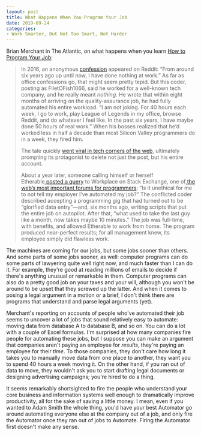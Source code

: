 ```yaml
---
layout: post
title: What Happens When You Program Your Job
date: 2019-09-24
categories: 
- Work Smarter, But Not Too Smart, Not Harder
---
```


Brian Merchant in The Atlantic, on what happens when you learn [How to Program Your Job](https://www.theatlantic.com/technology/archive/2018/10/agents-of-automation/568795/):

> In 2016, an anonymous [confession](https://www.reddit.com/r/cscareerquestions/comments/4km3yc/finally_fired_after_6_years/) appeared on Reddit: “From around six years ago up until now, I have done nothing at work.” As far as office confessions go, that might seem pretty tepid. But this coder, posting as FiletOFish1066, said he worked for a well-known tech company, and he really meant *nothing*. He wrote that within eight months of arriving on the quality-assurance job, he had fully automated his entire workload. “I am not joking. For 40 hours each week, I go to work, play League of Legends in my office, browse Reddit, and do whatever I feel like. In the past six years, I have maybe done 50 hours of real work.” When his bosses realized that he’d worked less in half a decade than most Silicon Valley programmers do in a week, they fired him.
> 
> The tale quickly [went viral in tech corners of the web](https://boingboing.net/2016/06/08/coder-fired-after-6-years-for.html), ultimately prompting its protagonist to delete not just the post, but his entire account.
> 
> About a year later, someone calling himself or herself Etherable[ posted a query](https://workplace.stackexchange.com/questions/93696/is-it-unethical-for-me-to-not-tell-my-employer-i-ve-automated-my-job) to Workplace on Stack Exchange, one of[ the web’s most important forums for programmers](http://nymag.com/selectall/2017/03/the-hidden-power-of-stack-overflow.html): “Is it unethical for me to not tell my employer I’ve automated my job?” The conflicted coder described accepting a programming gig that had turned out to be “glorified data entry”—and, six months ago, writing scripts that put the entire job on autopilot. After that, “what used to take the last guy like a month, now takes maybe 10 minutes.” The job was full-time, with benefits, and allowed Etherable to work from home. The program produced near-perfect results; for all management knew, its employee simply did flawless work.

The machines are coming for our jobs, but some jobs sooner than others. And some parts of some jobs sooner, as well: computer programs can do some parts of lawyering quite well right now, and much faster than I can do it. For example, they're good at reading millions of emails to decide if there's anything unusual or remarkable in them. Computer programs can also do a pretty good job on your taxes and your will, although you won't be around to be upset that they screwed up the latter. And when it comes to posing a legal argument in a motion or a brief, I don't think there are programs that understand and parse legal arguments (yet). 

Merchant's reporting on accounts of people who've automated their job seems to uncover a lot of jobs that sound relatively easy to automate: moving data from database A to database B, and so on. You can do a lot with a couple of Excel formulas. I'm surprised at how many companies fire people for automating these jobs, but I suppose you can make an argument that companies aren't paying an employee for *results*, they're paying an employee for their *time*. To those companies, they don't care how long it takes you to manually move data from one place to another, they want you to spend 40 hours a week moving it. On the other hand, if you ran out of data to move, they wouldn't ask you to start drafting legal documents or designing advertising campaigns; you're hired to do a thing.

It seems remarkably shortsighted to fire the people who understand your core business and information systems well enough to dramatically improve productivity, all for the sake of saving a little money. I mean, even if you wanted to Adam Smith the whole thing, you'd have your best Automator go around automating everyone else at the company out of a job, and only fire the Automator once they ran out of jobs to Automate. Firing the Automator first doesn't make any sense.